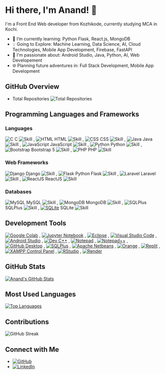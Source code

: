 # Hi there, I'm Anand! 👋

I'm a Front End Web developer from Kozhikode, currently studying MCA in Kochi.

- 🌱 I’m currently learning: Python Flask, React.js, MongoDB
- 💡 Going to Explore: Machine Learning, Data Science, AI, Cloud Technologies, Mobile App Development, Firebase, FastAPI
- 🚀 I'm passionate about: Android Studio, Java, Python, AI, Web Developement
- 🌐 Planning future adventures in: Full Stack Development, Mobile App Development

## GitHub Overview

- Total Repositories
  ![Total Repositories](https://img.shields.io/badge/Total-58-brightgreen?style=flat-square)

## Programming Languages and Frameworks

### Languages
 ![C](https://img.icons8.com/color/48/000000/c-programming.png) C ![Skill](https://img.shields.io/badge/Skill-Intermediate-yellow) , ![HTML](https://img.icons8.com/color/48/000000/html-5.png) HTML ![Skill](https://img.shields.io/badge/Skill-Expert-brightgreen) , ![CSS](https://img.icons8.com/color/48/000000/css3.png) CSS ![Skill](https://img.shields.io/badge/Skill-Intermediate-yellow) , ![Java](https://img.icons8.com/color/48/000000/java-coffee-cup-logo.png) Java ![Skill](https://img.shields.io/badge/Skill-Intermediate-yellow) , ![JavaScript](https://img.icons8.com/color/48/000000/javascript.png) JavaScript ![Skill](https://img.shields.io/badge/Skill-Intermediate-yellow) , ![Python](https://img.icons8.com/color/48/000000/python.png) Python ![Skill](https://img.shields.io/badge/Skill-Intermediate-yellow) , ![Bootstrap](https://img.icons8.com/color/48/000000/bootstrap.png) Bootstrap 5 ![Skill](https://img.shields.io/badge/Skill-Intermediate-yellow) , ![PHP](https://img.icons8.com/ios-filled/50/000000/php.png) PHP ![Skill](https://img.shields.io/badge/Skill-Beginner-blue)

### Web Frameworks
 ![Django](https://img.icons8.com/ios-filled/50/000000/django.png) Django ![Skill](https://img.shields.io/badge/Skill-Beginner-blue) ,  ![Flask](https://img.icons8.com/ios-filled/50/000000/flask.png) Python Flask ![Skill](https://img.shields.io/badge/Skill-Intermediate-yellow) , ![Laravel](https://img.icons8.com/ios-filled/50/000000/laravel.png) Laravel ![Skill](https://img.shields.io/badge/Skill-Intermediate-yellow) , ![ReactJS](https://img.icons8.com/ios-filled/50/000000/react-native.png) ReactJS ![Skill](https://img.shields.io/badge/Skill-Beginner-blue)

### Databases
![MySQL](https://img.icons8.com/ios-filled/50/000000/mysql-logo.png) MySQL ![Skill](https://img.shields.io/badge/Skill-Intermediate-yellow) ,
![MongoDB](https://img.icons8.com/color/48/000000/mongodb.png) MongoDB ![Skill](https://img.shields.io/badge/Skill-Beginner-blue) ,
![SQLPlus](https://img.icons8.com/windows/32/000000/sql.png) SQLPlus ![Skill](https://img.shields.io/badge/Skill-Expert-brightgreen) ,
[![SQLite](https://img.icons8.com/color/48/000000/sql.png)](https://www.sqlite.org/) SQLite ![Skill](https://img.shields.io/badge/Skill-Intermediate-yellow)





## Development Tools

[![Google Colab](https://img.shields.io/badge/Google_Colab-orange?logo=google-colab&style=flat-square)](https://colab.research.google.com/) ,
[![Jupyter Notebook](https://img.shields.io/badge/Jupyter_Notebook-blue?logo=jupyter&style=flat-square)](https://jupyter.org/) ,
[![Eclipse](https://img.shields.io/badge/Eclipse-yellow?logo=eclipse&style=flat-square)](https://www.eclipse.org/) ,
[![Visual Studio Code](https://img.shields.io/badge/VS_Code-blue?logo=visual-studio-code&style=flat-square)](https://code.visualstudio.com/) ,
[![Android Studio](https://img.shields.io/badge/Android_Studio-green?logo=android&style=flat-square)](https://developer.android.com/studio) ,
[![Dev C++](https://img.shields.io/badge/Dev_C++-purple?style=flat-square)](https://sourceforge.net/projects/orwelldevcpp/) ,
[![Notepad](https://img.shields.io/badge/Notepad-lightgrey?logo=notepad&style=flat-square)](https://notepad-plus-plus.org/) ,
[![Notepad++](https://img.shields.io/badge/Notepad++-lightgrey?logo=notepadplusplus&style=flat-square)](https://notepad-plus-plus.org/) ,
[![GitHub Desktop](https://img.shields.io/badge/GitHub_Desktop-black?logo=github&style=flat-square)](https://desktop.github.com/) ,
[![SQLPlus](https://img.shields.io/badge/SQLPlus-green?style=flat-square)](https://www.oracle.com/database/technologies/appdev/sqldeveloper-landing.html) ,
[![Apache Netbeans](https://img.shields.io/badge/Apache_Netbeans-blue?logo=apache-netbeans-ide&style=flat-square)](https://netbeans.apache.org/) ,
[![Orange](https://img.shields.io/badge/Orange-brown?style=flat-square)](https://orangedatamining.com/) ,
[![Replit](https://img.shields.io/badge/Replit-darkgrey?logo=replit&style=flat-square)](https://replit.com/) ,
[![XAMPP Control Panel](https://img.shields.io/badge/XAMPP_Control_Panel-red?logo=xampp&style=flat-square)](https://www.apachefriends.org/index.html) ,
[![RStudio](https://img.shields.io/badge/RStudio-blue?logo=rstudio&style=flat-square)](https://www.rstudio.com/) , 
[![Render](https://img.shields.io/badge/Render-grey?logo=render&style=flat-square)](https://render.com/)


## GitHub Stats

[![Anand's GitHub Stats](https://github-readme-stats.vercel.app/api?username=AnandC7github&show_icons=true&count_private=true&hide=contribs,issues&theme=radical)](https://github.com/AnandC7github)


## Most Used Languages

[![Top Languages](https://github-readme-stats.vercel.app/api/top-langs/?username=AnandC7github&layout=compact&theme=radical)](https://github.com/AnandC7github)


## Contributions

![GitHub Streak](https://github-readme-streak-stats.herokuapp.com/?user=AnandC7github&)

## Connect with Me

- [![GitHub](https://img.shields.io/badge/GitHub-AnandC7github-black?logo=github&style=flat-square)](https://github.com/AnandC7github)
- [![LinkedIn](https://img.shields.io/badge/LinkedIn-Anand-blue?logo=linkedin&style=flat-square)](https://www.linkedin.com/in/anand-c-6708b1260/)


